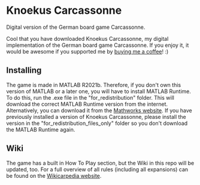 # Knoekus Carcassonne
Digital version of the German board game Carcassonne.

Cool that you have downloaded Knoekus Carcassonne, my digital implementation of the German board game Carcassonne. If you enjoy it, it would be awesome if you supported me by [buying me a coffee](https://www.buymeacoffee.com/knoekus)! :)

## Installing
The game is made in MATLAB R2021b. Therefore, if you don't own this version of MATLAB or a later one, you will have to install MATLAB Runtime.
To do this, run the .exe file in the "for_redistribution" folder. This will download the correct MATLAB Runtime version from the internet. Alternatively, you can download it from the [Mathworks website](https://www.mathworks.com/products/compiler/mcr/index.html).
If you have previously installed a version of Knoekus Carcassonne, please install the version in the "for_redistribution_files_only" folder so you don't download the MATLAB Runtime again.

## Wiki
The game has a built in How To Play section, but the Wiki in this repo will be updated, too. For a full overview of all rules (including all expansions) can be found on the [Wikicarpedia website](https://wikicarpedia.com/index.php/Main_Page).
